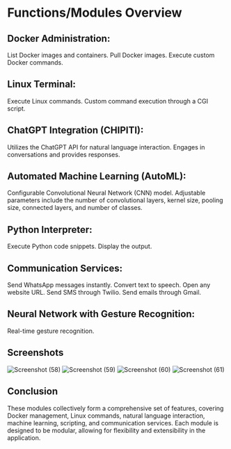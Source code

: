 <h1>Functions/Modules Overview</h1>

<h2>Docker Administration:</h2>

List Docker images and containers.
Pull Docker images.
Execute custom Docker commands.
<h2>Linux Terminal:</h2>

Execute Linux commands.
Custom command execution through a CGI script.
<h2>ChatGPT Integration (CHIPITI):</h2>

Utilizes the ChatGPT API for natural language interaction.
Engages in conversations and provides responses.
<h2>Automated Machine Learning (AutoML):</h2>

Configurable Convolutional Neural Network (CNN) model.
Adjustable parameters include the number of convolutional layers, kernel size, pooling size, connected layers, and number of classes.
<h2>Python Interpreter:</h2>

Execute Python code snippets.
Display the output.
<h2>Communication Services:</h2>

Send WhatsApp messages instantly.
Convert text to speech.
Open any website URL.
Send SMS through Twilio.
Send emails through Gmail.
<h2>Neural Network with Gesture Recognition:</h2>
Real-time gesture recognition.
<h2>Screenshots</h2>

![Screenshot (58)](https://github.com/HarshAjmeraa/LW_SummerProject/assets/106424980/55318f60-b578-4a80-a866-9d9e3e2dbafe)
![Screenshot (59)](https://github.com/HarshAjmeraa/LW_SummerProject/assets/106424980/fab43da8-aca9-4133-b5b1-90977cc0b161)
![Screenshot (60)](https://github.com/HarshAjmeraa/LW_SummerProject/assets/106424980/0f153ec0-ac21-4cfd-a246-7712f9d90119)
![Screenshot (61)](https://github.com/HarshAjmeraa/LW_SummerProject/assets/106424980/e0b7859c-d2e2-41f5-8096-769d2244b816)

<h2>Conclusion</h2>
These modules collectively form a comprehensive set of features, covering Docker management, Linux commands, natural language interaction, machine learning, scripting, and communication services. Each module is designed to be modular, allowing for flexibility and extensibility in the application.
